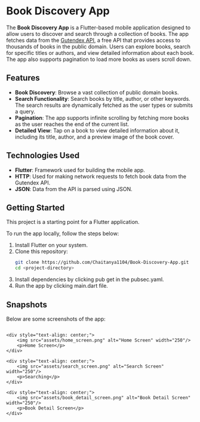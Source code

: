 # Book Discovery App


The **Book Discovery App** is a Flutter-based mobile application designed to allow users to discover and search through a collection of books. The app fetches data from the [Gutendex API](https://gutendex.com/), a free API that provides access to thousands of books in the public domain. Users can explore books, search for specific titles or authors, and view detailed information about each book. The app also supports pagination to load more books as users scroll down.

## Features

- **Book Discovery**: Browse a vast collection of public domain books.
- **Search Functionality**: Search books by title, author, or other keywords. The search results are dynamically fetched as the user types or submits a query.
- **Pagination**: The app supports infinite scrolling by fetching more books as the user reaches the end of the current list.
- **Detailed View**: Tap on a book to view detailed information about it, including its title, author, and a preview image of the book cover.

## Technologies Used

- **Flutter**: Framework used for building the mobile app.
- **HTTP**: Used for making network requests to fetch book data from the Gutendex API.
- **JSON**: Data from the API is parsed using JSON.


## Getting Started

This project is a starting point for a Flutter application.

To run the app locally, follow the steps below:
1. Install Flutter on your system.
2. Clone this repository:
   ```bash
   git clone https://github.com/Chaitanya1104/Book-Discovery-App.git
   cd <project-directory>
3. Install dependencies by clicking pub get in the pubsec.yaml.
4. Run the app by clicking main.dart file.

## Snapshots

Below are some screenshots of the app:

<div style="display: flex; justify-content: space-between; gap: 20px;">

    <div style="text-align: center;">
        <img src="assets/home_screen.png" alt="Home Screen" width="250"/>
        <p>Home Screen</p>
    </div>

    <div style="text-align: center;">
        <img src="assets/search_screen.png" alt="Search Screen" width="250"/>
        <p>Searching</p>
    </div>

    <div style="text-align: center;">
        <img src="assets/book_detail_screen.png" alt="Book Detail Screen" width="250"/>
        <p>Book Detail Screen</p>
    </div>

</div>

